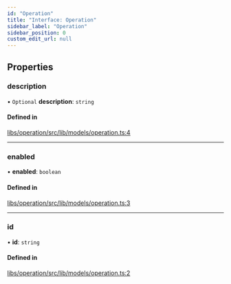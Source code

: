 ```yaml
---
id: "Operation"
title: "Interface: Operation"
sidebar_label: "Operation"
sidebar_position: 0
custom_edit_url: null
---
```


## Properties

### description

• `Optional` **description**: `string`

#### Defined in

[libs/operation/src/lib/models/operation.ts:4](https://github.com/cognizone/ng-cognizone/blob/861cbad/libs/operation/src/lib/models/operation.ts#L4)

___

### enabled

• **enabled**: `boolean`

#### Defined in

[libs/operation/src/lib/models/operation.ts:3](https://github.com/cognizone/ng-cognizone/blob/861cbad/libs/operation/src/lib/models/operation.ts#L3)

___

### id

• **id**: `string`

#### Defined in

[libs/operation/src/lib/models/operation.ts:2](https://github.com/cognizone/ng-cognizone/blob/861cbad/libs/operation/src/lib/models/operation.ts#L2)
